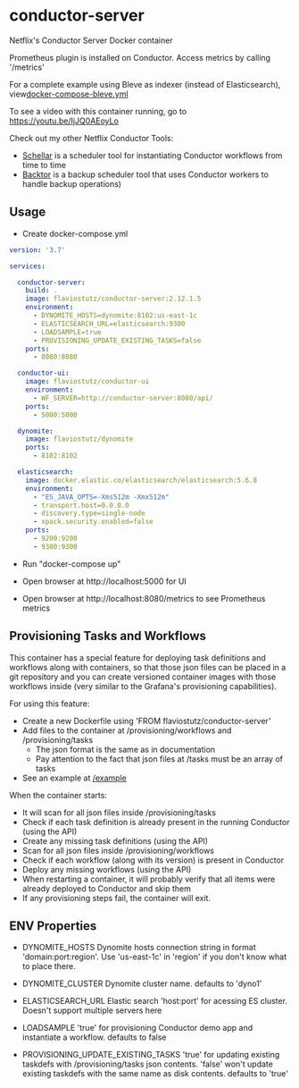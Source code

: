 # conductor-server
Netflix's Conductor Server Docker container

Prometheus plugin is installed on Conductor. Access metrics by calling '/metrics'

For a complete example using Bleve as indexer (instead of Elasticsearch), view[docker-compose-bleve.yml](/docker-compose-bleve.yml)

To see a video with this container running, go to https://youtu.be/IjJQ0AEoyLo

Check out my other Netflix Conductor Tools:
* [Schellar](https://github.com/flaviostutz/schellar) is a scheduler tool for instantiating Conductor workflows from time to time
* [Backtor](https://github.com/flaviostutz/backtor) is a backup scheduler tool that uses Conductor workers to handle backup operations)

## Usage

* Create docker-compose.yml

```yml
version: '3.7'

services:

  conductor-server:
    build: .
    image: flaviostutz/conductor-server:2.12.1.5
    environment:
      - DYNOMITE_HOSTS=dynomite:8102:us-east-1c
      - ELASTICSEARCH_URL=elasticsearch:9300
      - LOADSAMPLE=true
      - PROVISIONING_UPDATE_EXISTING_TASKS=false
    ports:
      - 8080:8080

  conductor-ui:
    image: flaviostutz/conductor-ui
    environment:
      - WF_SERVER=http://conductor-server:8080/api/
    ports:
      - 5000:5000

  dynomite:
    image: flaviostutz/dynomite
    ports:
      - 8102:8102

  elasticsearch:
    image: docker.elastic.co/elasticsearch/elasticsearch:5.6.8
    environment:
      - "ES_JAVA_OPTS=-Xms512m -Xmx512m"
      - transport.host=0.0.0.0
      - discovery.type=single-node
      - xpack.security.enabled=false
    ports:
      - 9200:9200
      - 9300:9300

```

* Run "docker-compose up"

* Open browser at http://localhost:5000 for UI

* Open browser at http://localhost:8080/metrics to see Prometheus metrics

## Provisioning Tasks and Workflows

This container has a special feature for deploying task definitions and workflows along with containers, so that those json files can be placed in a git repository and you can create versioned container images with those workflows inside (very similar to the Grafana's provisioning capabilities).

For using this feature:
  * Create a new Dockerfile using 'FROM flaviostutz/conductor-server'
  * Add files to the container at /provisioning/workflows and /provisioning/tasks
    * The json format is the same as in documentation
    * Pay attention to the fact that json files at /tasks must be an array of tasks
  * See an example at [/example](/example)

When the container starts:
  * It will scan for all json files inside /provisioning/tasks
  * Check if each task definition is already present in the running Conductor (using the API)
  * Create any missing task definitions (using the API)
  * Scan for all json files inside /provisioning/workflows
  * Check if each workflow (along with its version) is present in Conductor
  * Deploy any missing workflows (using the API)
  * When restarting a container, it will probably verify that all items were already deployed to Conductor and skip them
  * If any provisioning steps fail, the container will exit.

## ENV Properties

* DYNOMITE_HOSTS Dynomite hosts connection string in format 'domain:port:region'. Use 'us-east-1c' in 'region' if you don't know what to place there. 

* DYNOMITE_CLUSTER Dynomite cluster name. defaults to 'dyno1'

* ELASTICSEARCH_URL Elastic search 'host:port' for acessing ES cluster. Doesn't support multiple servers here

* LOADSAMPLE 'true' for provisioning Conductor demo app and instantiate a workflow. defaults to false

* PROVISIONING_UPDATE_EXISTING_TASKS 'true' for updating existing taskdefs with /provisioning/tasks json contents. 'false' won't update existing taskdefs with the same name as disk contents. defaults to 'true'
